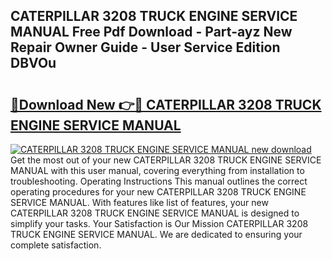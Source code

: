 ## CATERPILLAR 3208 TRUCK ENGINE SERVICE MANUAL Free Pdf Download - Part-ayz New Repair Owner Guide - User Service Edition DBVOu

# <h2><a href="http://bc73586.oget.top/?id=CATERPILLAR+3208+TRUCK+ENGINE+SERVICE+MANUAL">🔗Download New 👉🔴 CATERPILLAR 3208 TRUCK ENGINE SERVICE MANUAL</a></h2>

[![CATERPILLAR 3208 TRUCK ENGINE SERVICE MANUAL new download](https://i.imgur.com/5g1atiW.png)](http://bc73586.oget.top/?id=CATERPILLAR+3208+TRUCK+ENGINE+SERVICE+MANUAL)
Get the most out of your new CATERPILLAR 3208 TRUCK ENGINE SERVICE MANUAL with this user manual, covering everything from installation to troubleshooting. Operating Instructions This manual outlines the correct operating procedures for your new CATERPILLAR 3208 TRUCK ENGINE SERVICE MANUAL. With features like list of features, your new CATERPILLAR 3208 TRUCK ENGINE SERVICE MANUAL is designed to simplify your tasks. Your Satisfaction is Our Mission CATERPILLAR 3208 TRUCK ENGINE SERVICE MANUAL. We are dedicated to ensuring your complete satisfaction.
